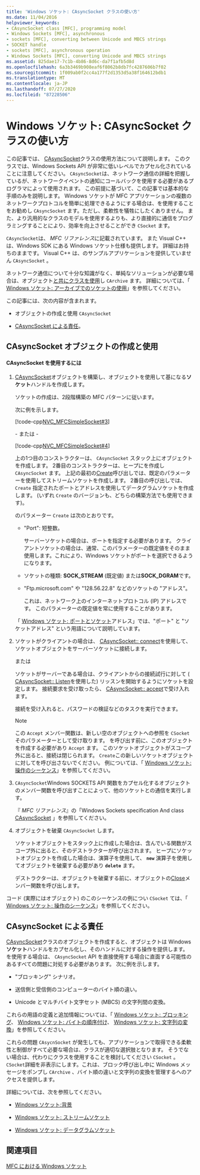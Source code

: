 ```yaml
---
title: 'Windows ソケット: CAsyncSocket クラスの使い方'
ms.date: 11/04/2016
helpviewer_keywords:
- CAsyncSocket class [MFC], programming model
- Windows Sockets [MFC], asynchronous
- sockets [MFC], converting between Unicode and MBCS strings
- SOCKET handle
- sockets [MFC], asynchronous operation
- Windows Sockets [MFC], converting Unicode and MBCS strings
ms.assetid: 825dae17-7c1b-4b86-8d6c-da7f1afb5d8d
ms.openlocfilehash: 6a3b3469b908eaf6f8062b8db7fc4287606b7f02
ms.sourcegitcommit: 1f009ab0f2cc4a177f2d1353d5a38f164612bdb1
ms.translationtype: MT
ms.contentlocale: ja-JP
ms.lasthandoff: 07/27/2020
ms.locfileid: "87228506"
---
```

# <a name="windows-sockets-using-class-casyncsocket"></a>Windows ソケット: CAsyncSocket クラスの使い方

この記事では、 [CAsyncSocket](../mfc/reference/casyncsocket-class.md)クラスの使用方法について説明します。 このクラスでは、Windows Sockets API が非常に低いレベルでカプセル化されていることに注意してください。 `CAsyncSocket`は、ネットワーク通信の詳細を把握しているが、ネットワークイベントの通知にコールバックを使用する必要があるプログラマによって使用されます。 この前提に基づいて、この記事では基本的な手順のみを説明します。 Windows ソケットが MFC アプリケーションの複数のネットワークプロトコルを簡単に処理できるようにする場合は、を使用することをお勧めし `CAsyncSocket` ます。ただし、柔軟性を犠牲にしたくありません。 また、より汎用的なクラスのモデルを使用するよりも、より直接的に通信をプログラミングすることにより、効率を向上させることができ `CSocket` ます。

`CAsyncSocket`は、 *MFC リファレンス*に記載されています。 また Visual C++ は、Windows SDK にある Windows ソケット仕様も提供します。 詳細はお持ちのままです。 Visual C++ は、のサンプルアプリケーションを提供していません `CAsyncSocket` 。

ネットワーク通信について十分な知識がなく、単純なソリューションが必要な場合は、オブジェクト[と共にクラスを使用](../mfc/reference/csocket-class.md)し `CArchive` ます。 詳細については、「 [Windows ソケット: アーカイブでのソケットの使用](../mfc/windows-sockets-using-sockets-with-archives.md)」を参照してください。

この記事には、次の内容が含まれます。

- オブジェクトの作成と使用 `CAsyncSocket`

- [CAsyncSocket による責任](#_core_your_responsibilities_with_casyncsocket)。

## <a name="creating-and-using-a-casyncsocket-object"></a><a name="_core_creating_and_using_a_casyncsocket_object"></a>CAsyncSocket オブジェクトの作成と使用

#### <a name="to-use-casyncsocket"></a>CAsyncSocket を使用するには

1. [CAsyncSocket](../mfc/reference/casyncsocket-class.md)オブジェクトを構築し、オブジェクトを使用して基になる**ソケット**ハンドルを作成します。

   ソケットの作成は、2段階構築の MFC パターンに従います。

   次に例を示します。

   [!code-cpp[NVC_MFCSimpleSocket#3](../mfc/codesnippet/cpp/windows-sockets-using-class-casyncsocket_1.cpp)]

     \- または -

   [!code-cpp[NVC_MFCSimpleSocket#4](../mfc/codesnippet/cpp/windows-sockets-using-class-casyncsocket_2.cpp)]

   上の1つ目のコンストラクターは、 `CAsyncSocket` スタック上にオブジェクトを作成します。 2番目のコンストラクターは、ヒープにを作成し `CAsyncSocket` ます。 上記の最初の[Create](../mfc/reference/casyncsocket-class.md#create)呼び出しでは、既定のパラメーターを使用してストリームソケットを作成します。 2番目の呼び出しでは、 `Create` 指定されたポートとアドレスを使用してデータグラムソケットを作成します。 (いずれ `Create` のバージョンも、どちらの構築方法でも使用できます)。

   のパラメーター `Create` は次のとおりです。

   - "Port": 短整数。

      サーバーソケットの場合は、ポートを指定する必要があります。 クライアントソケットの場合は、通常、このパラメーターの既定値をそのまま使用します。これにより、Windows ソケットがポートを選択できるようになります。

   - ソケットの種類: **SOCK_STREAM** (既定値) または**SOCK_DGRAM**です。

   - "Ftp.microsoft.com" や "128.56.22.8" などのソケットの "アドレス"。

      これは、ネットワーク上のインターネットプロトコル (IP) アドレスです。 このパラメーターの既定値を常に使用することがあります。

   「 [Windows ソケット: ポートとソケット](../mfc/windows-sockets-ports-and-socket-addresses.md)アドレス」では、"ポート" と "ソケットアドレス" という用語について説明しています。

1. ソケットがクライアントの場合は、 [CAsyncSocket:: connect](../mfc/reference/casyncsocket-class.md#connect)を使用して、ソケットオブジェクトをサーバーソケットに接続します。

     または

   ソケットがサーバーである場合は、クライアントからの接続試行に対して ( [CAsyncSocket:: Listen](../mfc/reference/casyncsocket-class.md#listen)を使用した) リッスンを開始するようにソケットを設定します。 接続要求を受け取ったら、 [CAsyncSocket:: accept](../mfc/reference/casyncsocket-class.md#accept)で受け入れます。

   接続を受け入れると、パスワードの検証などのタスクを実行できます。

    > [!NOTE]
    >  この `Accept` メンバー関数は、新しい空のオブジェクトへの参照を `CSocket` そのパラメーターとして受け取ります。 を呼び出す前に、このオブジェクトを作成する必要があり `Accept` ます。 このソケットオブジェクトがスコープ外に出ると、接続は閉じられます。 `Create`この新しいソケットオブジェクトに対してを呼び出さないでください。 例については、「 [Windows ソケット: 操作のシーケンス](../mfc/windows-sockets-sequence-of-operations.md)」を参照してください。

1. `CAsyncSocket`Windows SOCKETS API 関数をカプセル化するオブジェクトのメンバー関数を呼び出すことによって、他のソケットとの通信を実行します。

   『 *MFC リファレンス*』の「Windows Sockets specification And class [CAsyncSocket](../mfc/reference/casyncsocket-class.md) 」を参照してください。

1. オブジェクトを破棄 `CAsyncSocket` します。

   ソケットオブジェクトをスタック上に作成した場合は、含んでいる関数がスコープ外に出ると、そのデストラクターが呼び出されます。 ヒープにソケットオブジェクトを作成した場合は、演算子を使用して、 **`new`** 演算子を使用してオブジェクトを破棄する必要があり **`delete`** ます。

   デストラクターは、オブジェクトを破棄する前に、オブジェクトの[Close](../mfc/reference/casyncsocket-class.md#close)メンバー関数を呼び出します。

コード (実際にはオブジェクト) のこのシーケンスの例につい `CSocket` ては、「 [Windows ソケット: 操作のシーケンス](../mfc/windows-sockets-sequence-of-operations.md)」を参照してください。

## <a name="your-responsibilities-with-casyncsocket"></a><a name="_core_your_responsibilities_with_casyncsocket"></a>CAsyncSocket による責任

[CAsyncSocket](../mfc/reference/casyncsocket-class.md)クラスのオブジェクトを作成すると、オブジェクトは Windows**ソケット**ハンドルをカプセル化し、そのハンドルに対する操作を提供します。 を使用する場合は、 `CAsyncSocket` API を直接使用する場合に直面する可能性のあるすべての問題に対処する必要があります。 次に例を示します。

- "ブロッキング" シナリオ。

- 送信側と受信側のコンピューターのバイト順の違い。

- Unicode とマルチバイト文字セット (MBCS) の文字列間の変換。

これらの用語の定義と追加情報については、「 [Windows ソケット: ブロッキング](../mfc/windows-sockets-blocking.md)、 [Windows ソケット: バイトの順序付け](../mfc/windows-sockets-byte-ordering.md)、 [Windows ソケット: 文字列の変換](../mfc/windows-sockets-converting-strings.md)」を参照してください。

これらの問題 `CAsycnSocket` が発生しても、アプリケーションで取得できる柔軟性と制御がすべて必要な場合は、クラスが適切な選択肢となります。 そうでない場合は、代わりにクラスを使用することを検討してください `CSocket` 。 `CSocket`詳細を非表示にします。これは、ブロック呼び出し中に Windows メッセージをポンプし `CArchive` 、バイト順の違いと文字列の変換を管理するへのアクセスを提供します。

詳細については、次を参照してください。

- [Windows ソケット:背景](../mfc/windows-sockets-background.md)

- [Windows ソケット: ストリームソケット](../mfc/windows-sockets-stream-sockets.md)

- [Windows ソケット: データグラムソケット](../mfc/windows-sockets-datagram-sockets.md)

## <a name="see-also"></a>関連項目

[MFC における Windows ソケット](../mfc/windows-sockets-in-mfc.md)
